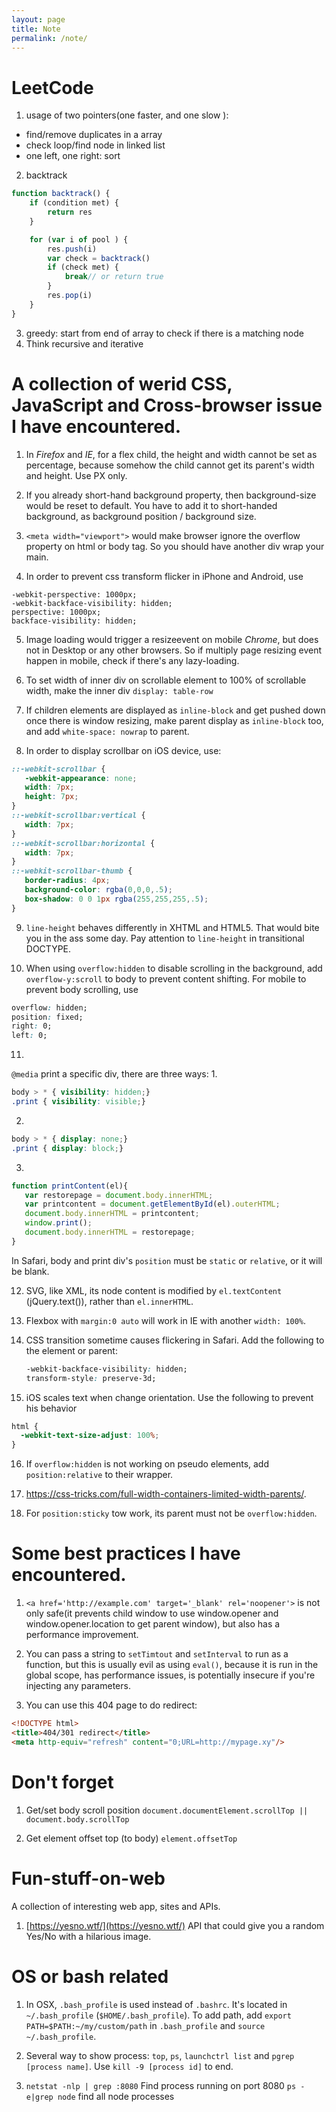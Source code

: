 ```yaml
---
layout: page
title: Note
permalink: /note/
---
```


# LeetCode 

1. usage of two pointers(one faster, and one slow ): 
- find/remove duplicates in a array 
- check loop/find node in linked list
- one left, one right: sort

2. backtrack

```javascript
function backtrack() {
    if (condition met) {
        return res
    }

    for (var i of pool ) {
        res.push(i)
        var check = backtrack()
        if (check met) {
            break// or return true
        }
        res.pop(i)
    }
}
```
3. greedy: start from end of array to check if there is a matching node 
4. Think recursive and iterative


# A collection of werid CSS, JavaScript and Cross-browser issue I have encountered.

1. In *Firefox* and *IE*, for a flex child, the height and width cannot be set 
as percentage, because somehow the child cannot get its parent's width and  height. Use PX only.
 
2. If you already short-hand background property, then background-size would
be reset to default. You have to add it to short-handed background, as
background position / background size.
 
3. `<meta width="viewport">` would make browser ignore the overflow property 
on html or body tag. So you should have another div wrap your main.

4. In order to prevent css transform flicker in iPhone and Android, use
  ```
  -webkit-perspective: 1000px;
  -webkit-backface-visibility: hidden;
  perspective: 1000px;
  backface-visibility: hidden;
  ```
5. Image loading would trigger a resizeevent on mobile *Chrome*, but does not in Desktop or any other browsers. So if multiply page resizing event happen in mobile, check if there's any lazy-loading.

6. To set width of inner div on scrollable element to 100% of scrollable width,
make the inner div `display: table-row`

7. If children elements are displayed as `inline-block` and get pushed down once there is window resizing, make parent display as `inline-block` too, and add `white-space: nowrap` to parent.

8. In order to display scrollbar on iOS device, use: 
  ```css
  ::-webkit-scrollbar {
     -webkit-appearance: none;
     width: 7px;
     height: 7px;
  }
  ::-webkit-scrollbar:vertical {
     width: 7px;
  }
  ::-webkit-scrollbar:horizontal {
     width: 7px;
  }
  ::-webkit-scrollbar-thumb {
     border-radius: 4px;
     background-color: rgba(0,0,0,.5);
     box-shadow: 0 0 1px rgba(255,255,255,.5);
  }
  ```
9. `line-height` behaves differently in XHTML and HTML5. That would bite you in the ass some day. Pay attention to `line-height` in transitional DOCTYPE.

10. When using `overflow:hidden` to disable scrolling in the background, add `overflow-y:scroll` to body to prevent content shifting. For mobile to prevent body scrolling, use 
 ```css
 overflow: hidden;
 position: fixed;
 right: 0;
 left: 0;
 ```
11. 
`@media` print a specific div, there are three ways: 
 1. 
 ```css
 body > * { visibility: hidden;}
 .print { visibility: visible;}
 ```
 2.
 ```css
 body > * { display: none;}
 .print { display: block;}
 ```
 3.
 ```javascript
 function printContent(el){
    var restorepage = document.body.innerHTML;
    var printcontent = document.getElementById(el).outerHTML;
    document.body.innerHTML = printcontent;
    window.print();
    document.body.innerHTML = restorepage;
}
```
In Safari, body and print div's `position` must be `static` or `relative`, or it will be blank.

12. SVG, like XML, its node content is modified by `el.textContent` (jQuery.text()), rather than `el.innerHTML`.

13. Flexbox with `margin:0 auto` will work in IE with another `width: 100%`.

14. CSS transition sometime causes flickering in Safari. Add the following to the element or parent:
    ```css
    -webkit-backface-visibility: hidden;
    transform-style: preserve-3d;
    ```
15. iOS scales text when change orientation. Use the following to prevent his behavior

 ```css
 html {
   -webkit-text-size-adjust: 100%;
 }
 ```
 16. If `overflow:hidden` is not working on pseudo elements, add `position:relative` to their wrapper.
 
 17. https://css-tricks.com/full-width-containers-limited-width-parents/.
 
 18. For `position:sticky` tow work, its parent must not be `overflow:hidden`.


# Some best practices I have encountered.

1. `<a href='http://example.com' target='_blank' rel='noopener'>` is not only safe(it prevents child window to use window.opener and window.opener.location to get parent window), but also has a performance improvement.

2. You can pass a string to `setTimtout` and `setInterval` to run as a function, but this is usually evil as using `eval()`, because it is run in the global scope, has performance issues, is potentially insecure if you're injecting any parameters.

3. You can use this 404 page to do redirect:

```html
<!DOCTYPE html>
<title>404/301 redirect</title>
<meta http-equiv="refresh" content="0;URL=http://mypage.xy"/>
```


# Don't forget

1. Get/set body scroll position
    `document.documentElement.scrollTop || document.body.scrollTop`

2. Get element offset top (to body)
    `element.offsetTop`




# Fun-stuff-on-web
A collection of interesting web app, sites and APIs.

1. [https://yesno.wtf/](https://yesno.wtf/)
API that could give you a random Yes/No with a hilarious image.


# OS or bash related

1. In OSX, `.bash_profile` is used instead of `.bashrc`. It's located in `~/.bash_profile` (`$HOME/.bash_profile`).
   To add path, add `export PATH=$PATH:~/my/custom/path` in `.bash_profile` and `source ~/.bash_profile`.

2. Several way to show process: `top`, `ps`, `launchctrl list` and `pgrep [process name]`. Use `kill -9 [process id]` to end.

3. `netstat -nlp | grep :8080` Find process running on port 8080
   `ps -e|grep node` find all node processes 
